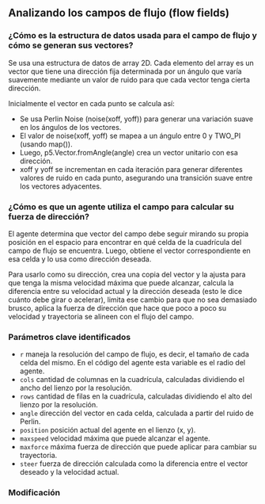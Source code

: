 ## Analizando los campos de flujo (flow fields)
### ¿Cómo es la estructura de datos usada para el campo de flujo y cómo se generan sus vectores?
Se usa una estructura de datos de array 2D. Cada elemento del array es un vector que tiene una dirección fija determinada por un ángulo que varía suavemente mediante un valor de ruido para que cada vector tenga cierta dirección.

Inicialmente el vector en cada punto se calcula así:
- Se usa Perlin Noise (noise(xoff, yoff)) para generar una variación suave en los ángulos de los vectores.
- El valor de noise(xoff, yoff) se mapea a un ángulo entre 0 y TWO_PI (usando map()).
- Luego, p5.Vector.fromAngle(angle) crea un vector unitario con esa dirección.
- xoff y yoff se incrementan en cada iteración para generar diferentes valores de ruido en cada punto, asegurando una transición suave entre los vectores adyacentes.
### ¿Cómo es que un agente utiliza el campo para calcular su fuerza de dirección?
El agente determina que vector del campo debe seguir mirando su propia posición en el espacio para encontrar en qué celda de la cuadrícula del campo de flujo se encuentra. Luego, obtiene el vector correspondiente en esa celda y lo usa como dirección deseada.

Para usarlo como su dirección, crea una copia del vector y la ajusta para que tenga la misma velocidad máxima que puede alcanzar, calcula la diferencia entre su velocidad actual y la dirección deseada (esto le dice cuánto debe girar o acelerar), limita ese cambio para que no sea demasiado brusco, aplica la fuerza de dirección que hace que poco a poco su velocidad y trayectoria se alineen con el flujo del campo.
### Parámetros clave identificados
- `r` maneja la resolución del campo de flujo, es decir, el tamaño de cada celda del mismo. En el código del agente esta variable es el radio del agente.
- `cols` cantidad de columnas en la cuadrícula, calculadas dividiendo el ancho del lienzo por la resolución.
- `rows` cantidad de filas en la cuadrícula, calculadas dividiendo el alto del lienzo por la resolución.
- `angle` dirección del vector en cada celda, calculada a partir del ruido de Perlin.
- `position` posición actual del agente en el lienzo (x, y).
- `maxspeed` velocidad máxima que puede alcanzar el agente.
- `maxforce` máxima fuerza de dirección que puede aplicar para cambiar su trayectoria.
- `steer` fuerza de dirección calculada como la diferencia entre el vector deseado y la velocidad actual.
### Modificación

